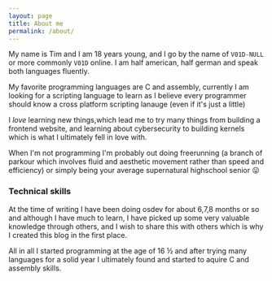 ```yaml
---
layout: page
title: About me
permalink: /about/
---
```


My name is Tim and I am 18 years young, and I go by the name of `V01D-NULL` or more commonly `V01D` online.
I am half american, half german and speak both languages fluently.

My favorite programming languages are C and assembly, currently I am looking for a 
scripting language to learn as I believe every programmer should know a cross platform scripting lanauge (even if it's just a little)

I _love_ learning new things,which lead me to try many things from building a frontend website, and learning about cybersecurity to building kernels which is what I ultimately fell in love with.

When I'm not programming I'm probably out doing freerunning (a branch of parkour which involves fluid and aesthetic movement rather than speed and efficiency) or simply being your average supernatural highschool senior 😛

### Technical skills
At the time of writing I have been doing osdev for about 6,7,8 months or so and although I have much to learn, I have picked up some very valuable knowledge through others, and I wish to share this with others which is why I created this blog in the first place.

All in all I started programming at the age of 16 ½ and after trying many languages for a solid year I ultimately found and started to aquire C and assembly skills.